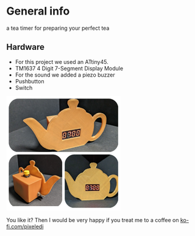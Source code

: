 # General info

a tea timer for preparing your perfect tea

## Hardware
- For this project we used an ATtiny45.
- TM1637 4 Digit 7-Segment Display Module
- For the sound we added a piezo buzzer
- Pushbutton
- Switch

<img src="https://github.com/pixelEDI/teaclock/blob/8353ea8434944ba63061e76e441f0206d0352ffc/teaclock.jpg" width="300">

You like it? Then I would be very happy if you treat me to a coffee on [ko-fi.com/pixeledi](https://www.ko-fi.com/pixeledi)
